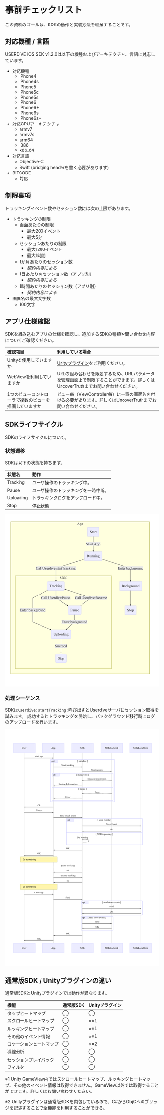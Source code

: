 # 事前チェックリスト

この資料のゴールは、SDKの動作と実装方法を理解することです。

## 対応機種 / 言語

USERDIVE iOS SDK v1.2.0は以下の機種およびアーキテクチャ、言語に対応しています。

- 対応機種
    - iPhone4
    - iPhone4s
    - iPhone5
    - iPhone5c
    - iPhone5s
    - iPhone6
    - iPhone6+
    - iPhone6s
    - iPhone6s+
- 対応CPUアーキテクチャ
    - armv7
    - armv7s
    - arm64
    - i386
    - x86_64
- 対応言語
    - Objective-C
    - Swift (bridging headerを書く必要があります)
- BITCODE
    - 対応

## 制限事項

トラッキングイベント数やセッション数には次の上限があります。

- トラッキングの制限
    - 画面あたりの制限
        - 最大200イベント
        - 最大5分
    - セッションあたりの制限
        - 最大1200イベント
        - 最大1時間    
    - 1か月あたりのセッション数
        - *契約内容による*
    - 1日あたりのセッション数（アプリ別）
        - *契約内容による*
    - 1時間あたりのセッション数（アプリ別）
        - *契約内容による*
- 画面名の最大文字数
    - 100文字

## アプリ仕様確認

SDKを組み込むアプリの仕様を確認し、追加するSDKの種類や問い合わせ内容についてご確認ください。

| 確認項目                                                | 利用している場合                                                                                                                 |
|:--------------------------------------------------------|:---------------------------------------------------------------------------------------------------------------------------------|
| Unityを使用していますか                                 | [Unityプラグイン](https://github.com/uncovertruth/userdive-ios-sdk-for-unity)をご利用ください。                                  |
| WebViewを利用していますか                               | URLの組み合わせを限定するため、URLパラメータを管理画面上で制限することができます。詳しくはUncoverTruthまでお問い合わせください。 |
| 1つのビューコントローラで複数のビューを描画していますか | ビュー毎（ViewController毎）に一意の画面名を付ける必要があります。詳しくはUncoverTruthまでお問い合わせください。                 |


## SDKライフサイクル

SDKのライフサイクルについて。

### 状態遷移

SDKは以下の状態を持ちます。

| 状態名    | 動作                                 |
|:----------|:-------------------------------------|
| Tracking  | ユーザ操作のトラッキング中。         |
| Pause     | ユーザ操作のトラッキングを一時中断。 |
| Uploading | トラッキングログをアップロード中。   |
| Stop      | 停止状態                             |

![lifecycle](../files/lifecycle.png)

### 処理シーケンス

SDKは`Userdive:startTracking:`呼び出すとUserdiveサーバにセッション取得を試みます。
成功するとトラッキングを開始し、バックグラウンド移行時にログのアップロードを行います。

![sequence](../files/sequence.png)


## 通常版SDK / Unityプラグインの違い

通常版SDKとUnityプラグインでは動作が異なります。

| 機能                     | 通常版SDK | Unityプラグイン |
|:-------------------------|:----------|:----------------|
| タップヒートマップ       | ◯         | ◯               |
| スクロールヒートマップ   | ◯         | ×※1             |
| ルッキングヒートマップ   | ◯         | ×※1             |
| その他のイベント情報     | ◯         | ×※1             |
| ロケーションヒートマップ | ◯         | ×※2             |
| 導線分析                 | ◯         | ◯               |
| セッションプレイバック   | ◯         | ◯               |
| フィルタ                 | ◯         | ◯               |

※1 Unity GameView内ではスクロールヒートマップ、ルッキングヒートマップ、その他のイベント情報は取得できません。GameView以外では取得することができます。詳しくはお問い合わせください。

※2 Unityプラグインは通常版SDKを内包しているので、C#からObjCへのブリッジを記述することで全機能を利用することができる。
